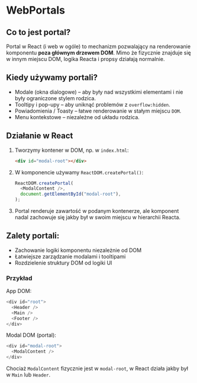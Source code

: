 # WebPortals

## Co to jest portal?

Portal w React (i web w ogóle) to mechanizm pozwalający na renderowanie komponentu **poza głównym drzewem DOM**. Mimo że fizycznie znajduje się w innym miejscu DOM, logika Reacta i propsy działają normalnie.

## Kiedy używamy portali?

- Modale (okna dialogowe) – aby były nad wszystkimi elementami i nie były ograniczone stylem rodzica.
- Tooltipy i pop-upy – aby uniknąć problemów z `overflow:hidden`.
- Powiadomienia / Toasty – łatwe renderowanie w stałym miejscu `DOM`.
- Menu kontekstowe – niezależne od układu rodzica.

## Działanie w React

1. Tworzymy kontener w DOM, np. w `index.html`:

   ```html
   <div id="modal-root"></div>
   ```

2. W komponencie używamy `ReactDOM.createPortal()`:

   ```js
   ReactDOM.createPortal(
     <ModalContent />,
     document.getElementById("modal-root"),
   );
   ```

3. Portal renderuje zawartość w podanym kontenerze, ale komponent nadal zachowuje się jakby był w swoim miejscu w hierarchii Reacta.

## Zalety portali:

- Zachowanie logiki komponentu niezależnie od DOM
- Łatwiejsze zarządzanie modalami i tooltipami
- Rozdzielenie struktury DOM od logiki UI

### Przykład

App DOM:

```js
<div id="root">
  <Header />
  <Main />
  <Footer />
</div>
```

Modal DOM (portal):

```js
<div id="modal-root">
  <ModalContent />
</div>
```

Chociaż `ModalContent` fizycznie jest w `modal-root`, w React działa jakby był w `Main` lub `Header`.
